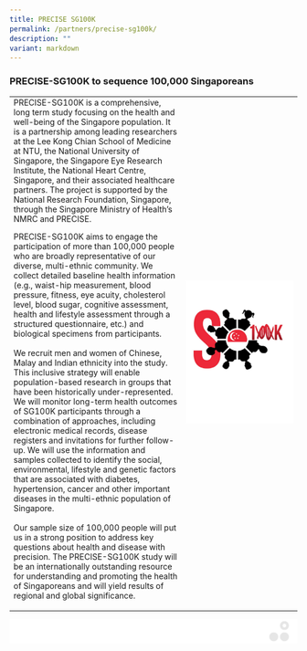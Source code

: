 ```yaml
---
title: PRECISE SG100K
permalink: /partners/precise-sg100k/
description: ""
variant: markdown
---
```

### PRECISE-SG100K to sequence 100,000 Singaporeans

<table>
	<tbody>
		<tr>
			<td style="width:60%">
PRECISE-SG100K is a comprehensive, long term study focusing on the health and well-being of the Singapore population. It is a partnership among leading researchers at the Lee Kong Chian School of Medicine at NTU, the National University of Singapore, the Singapore Eye Research Institute, the National Heart Centre, Singapore, and their associated healthcare partners. The project is supported by the National Research Foundation, Singapore, through the Singapore Ministry of Health’s NMRC and PRECISE. 
				
PRECISE-SG100K aims to engage the participation of more than 100,000 people who are broadly representative of our diverse, multi-ethnic community. We collect detailed baseline health information (e.g., waist-hip measurement, blood pressure, fitness, eye acuity, cholesterol level, blood sugar, cognitive assessment, health and lifestyle assessment through a structured questionnaire, etc.) and biological specimens from participants.
<br><br>
We recruit men and women of Chinese, Malay and Indian ethnicity into the study. This inclusive strategy will enable population-based research in groups that have been historically under-represented. We will monitor long-term health outcomes of SG100K participants through a combination of approaches, including electronic medical records, disease registers and invitations for further follow-up. We will use the information and samples collected to identify the social, environmental, lifestyle and genetic factors that are associated with diabetes, hypertension, cancer and other important diseases in the multi-ethnic population of Singapore.
<br><br>
Our sample size of 100,000 people will put us in a strong position to address key questions about health and disease with precision. The PRECISE-SG100K study will be an internationally outstanding resource for understanding and promoting the health of Singaporeans and will yield results of regional and global significance.
			</td>
			<td style="width:40%">
				<img src="/images/Collaborate/Partners/sg100k-logo.png">
			</td>
			</tr></tbody></table>
			
![](/images/Banners/banners_page%20footer%203%20-%20grey.png)